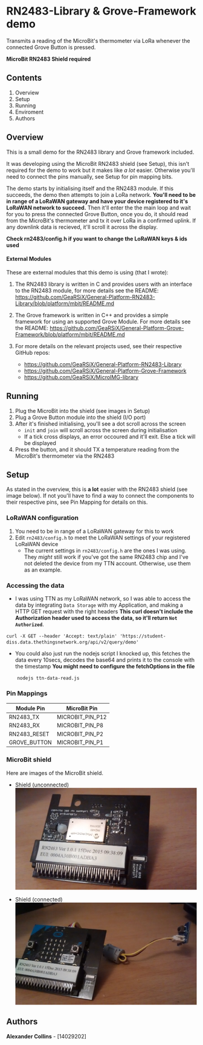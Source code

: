 # RN2483-Library & Grove-Framework demo
Transmits a reading of the MicroBit's thermometer via LoRa whenever the connected Grove Button is pressed.

**MicroBit RN2483 Shield required**

## Contents
1. Overview
2. Setup
3. Running
4. Enviroment
5. Authors

## Overview
This is a small demo for the RN2483 library and Grove framework included.

It was developing using the MicroBit RN2483 shield (see Setup), this isn't required for the demo to work but it makes like _a lot_ easier. Otherwise you'll need to connect the pins manually, see Setup for pin mapping bits.

The demo starts by initialising itself and the RN2483 module. If this succeeds, the demo then attempts to join a LoRa network. **You'll need to be in range of a LoRaWAN gateway and have your device registered to it's LoRaWAN network to succeed.** Then it'll enter the the main loop and wait for you to press the connected Grove Button, once you do, it should read from the MicroBit's thermometer and tx it over LoRa in a confirmed uplink. If any downlink data is recieved, it'll scroll it across the display.

**Check rn2483/config.h if you want to change the LoRaWAN keys & ids used**


#### External Modules
These are external modules that this demo is using (that I wrote):

1. The RN2483 library is written in C and provides users with an interface to the RN2483 module, for more details see the README: https://github.com/GeaRSiX/General-Platform-RN2483-Library/blob/platform/mbit/README.md

2. The Grove framework is written in C++ and provides a simple framework for using an supported Grove Module. For more details see the README: https://github.com/GeaRSiX/General-Platform-Grove-Framework/blob/platform/mbit/README.md

3. For more details on the relevant projects used, see their respective GitHub repos:
	* https://github.com/GeaRSiX/General-Platform-RN2483-Library
	* https://github.com/GeaRSiX/General-Platform-Grove-Framework
	* https://github.com/GeaRSiX/MicroIMG-library

## Running
1. Plug the MicroBit into the shield (see images in Setup)
2. Plug a Grove Button module into the shield (I/O port)
3. After it's finished initialising, you'll see a dot scroll across the screen
	* ```init``` and ```join``` will scroll across the screen during initialisation
	* If a tick cross displays, an error occoured and it'll exit. Else a tick will be displayed
4. Press the button, and it should TX a temperature reading from the MicroBit's thermometer via the RN2483


## Setup
As stated in the overview, this is **a lot** easier with the RN2483 shield (see image below). If not you'll have to find a way to connect the components to their respective pins, see Pin Mapping for details on this.

### LoRaWAN configuration
1. You need to be in range of a LoRaWAN gateway for this to work
2. Edit ```rn2483/config.h``` to meet the LoRaWAN settings of your registered LoRaWAN device
	* The current settings in ```rn2483/config.h``` are the ones I was using. They _might_ still work if you've got the same RN2483 chip and I've not deleted the device from my TTN account. Otherwise, use them as an example.

### Accessing the data
* I was using TTN as my LoRaWAN network, so I was able to access the data by integrating ```Data Storage``` with my Application, and making a HTTP GET request with the right headers
**This curl doesn't include the Authorization header used to access the data, so it'll return ```Not Authorized```**.
```
curl -X GET --header 'Accept: text/plain' 'https://student-diss.data.thethingsnetwork.org/api/v2/query/demo'
```

* You could also just run the nodejs script I knocked up, this fetches the data every 10secs, decodes the base64 and prints it to the console with the timestamp
**You might need to configure the fetchOptions in the file**
```
	nodejs ttn-data-read.js
```

### Pin Mappings
|Module Pin|MicroBit Pin|
|---|---|
|RN2483_TX|MICROBIT_PIN_P12|
|RN2483_RX|MICROBIT_PIN_P8|
|RN2483_RESET|MICROBIT_PIN_P2|
|GROVE_BUTTON|MICROBIT_PIN_P1|

### MicroBit shield
Here are images of the MicroBit shield.
* Shield (unconnected)
![shield](images/shield.jpg)

* Shield (connected)
![shield-connected](images/shield-connected.jpg)


## Authors
**Alexander Collins** - [14029202]
